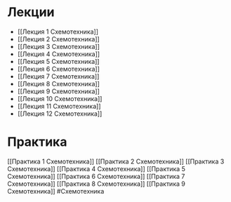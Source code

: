 # Лекции
- [[Лекция 1 Схемотехника]]
-  [[Лекция 2 Схемотехника]]
-  [[Лекция 3 Схемотехника]]
-  [[Лекция 4 Схемотехника]]
-  [[Лекция 5 Схемотехника]]
-  [[Лекция 6 Схемотехника]]
-  [[Лекция 7 Схемотехника]]
-  [[Лекция 8 Схемотехника]]
-  [[Лекция 9 Схемотехника]]
-  [[Лекция 10 Схемотехника]]
-  [[Лекция 11 Схемотехника]]
-  [[Лекция 12 Схемотехника]]
# Практика
[[Практика 1 Схемотехника]]
[[Практика 2 Схемотехника]]
[[Практика 3 Схемотехника]]
[[Практика 4 Схемотехника]]
[[Практика 5 Схемотехника]]
[[Практика 6 Схемотехника]]
[[Практика 7 Схемотехника]]
[[Практика 8 Схемотехника]]
[[Практика 9 Схемотехника]]
#Схемотехника 